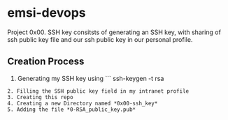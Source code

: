 # emsi-devops
Project 0x00. SSH key consitsts of generating an SSH key, with sharing of ssh public key file and our ssh public key in our personal profile. 

## Creation Process 
1. Generating my SSH key using ``` ssh-keygen -t rsa 
```
2. Filling the SSH public key field in my intranet profile
3. Creating this repo
4. Creating a new Directory named *0x00-ssh_key*
5. Adding the file *0-RSA_public_key.pub*



